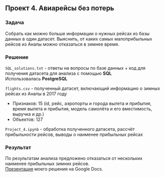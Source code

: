 ## Проект 4. Авиарейсы без потерь

### Задача
Собрать как можно больше информации о нужных рейсах из базы данных в один датасет. Выяснить, от каких самых малоприбыльных рейсов из Анапы можно отказаться в зимнее время.

### Решение
`SQL_solutions.txt` - ответы на вопросы по базе данных + код для получения датасета для анализа с помощью **SQL**  
Использовалась **PostgreSQL**

`flights.csv` - полученный датасет, включающий информацию о зимных рейсах из Анапы в 2017 году
- Признаков: 15 (id, рейс, аэропорты и города вылета и прибытия, время вылета и прибытия, модель самолёта и его вместимость, выручка и др.)
- Объектов: 127

`Project_4.ipynb` - обработка полученного датасета, рассчёт прибыльности рейсов, выводы о наименее прибыльных рейсах

### Результат 
По результатам анализа предложено отказаться от нескольких наименее прибыльных зимних рейсов.  
[Презентация](https://docs.google.com/presentation/d/1v0Ngv6YXOAiEjAF0i06hHsEhq6uJArtOxhDvB4fG74Y/edit#slide=id.p "Решение") моего решения на Google Docs.
